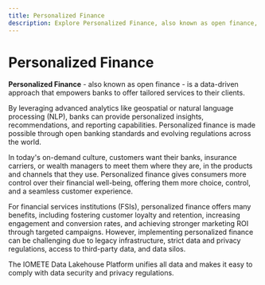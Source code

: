 ```yaml
---
title: Personalized Finance
description: Explore Personalized Finance, also known as open finance, a data-driven approach empowering banks to provide tailored services to clients. Understand how advanced analytics, such as geospatial or natural language processing (NLP), enable banks to offer personalized insights, recommendations, and reporting capabilities. Recognize the role of open banking standards and evolving regulations in making personalized finance possible. Discover how personalized finance, in today's on-demand culture, gives consumers more control over their financial well-being, offering choice, control, and a seamless customer experience. Learn about the benefits for financial services institutions (FSIs), including fostering customer loyalty, increasing engagement and conversion rates, and achieving stronger marketing ROI through targeted campaigns. Acknowledge the challenges of implementing personalized finance, including legacy infrastructure, strict data and privacy regulations, access to third-party data, and data silos. Explore how the IOMETE Data Lakehouse Platform unifies all data, making it easy to comply with data security and privacy regulations.
---
```


# Personalized Finance

**Personalized Finance** - also known as open finance - is a data-driven approach that empowers banks to offer tailored services to their clients.

By leveraging advanced analytics like geospatial or natural language processing (NLP), banks can provide personalized insights, recommendations, and reporting capabilities. Personalized finance is made possible through open banking standards and evolving regulations across the world.

In today's on-demand culture, customers want their banks, insurance carriers, or wealth managers to meet them where they are, in the products and channels that they use. Personalized finance gives consumers more control over their financial well-being, offering them more choice, control, and a seamless customer experience.

For financial services institutions (FSIs), personalized finance offers many benefits, including fostering customer loyalty and retention, increasing engagement and conversion rates, and achieving stronger marketing ROI through targeted campaigns. However, implementing personalized finance can be challenging due to legacy infrastructure, strict data and privacy regulations, access to third-party data, and data silos.

The IOMETE Data Lakehouse Platform unifies all data and makes it easy to comply with data security and privacy regulations.
